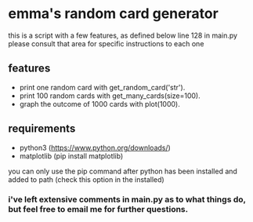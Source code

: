 # emma's random card generator

this is a script with a few features, as defined below line 128 in main.py
please consult that area for specific instructions to each one

## features
- print one random card with get_random_card('str').
- print 100 random cards with get_many_cards(size=100).
- graph the outcome of 1000 cards with plot(1000).
    
## requirements
- python3 (https://www.python.org/downloads/)
- matplotlib (pip install matplotlib)
    
you can only use the pip command after python has been installed and added to path (check this option in the installed)
    
### i've left extensive comments in main.py as to what things do, but feel free to email me for further questions.
